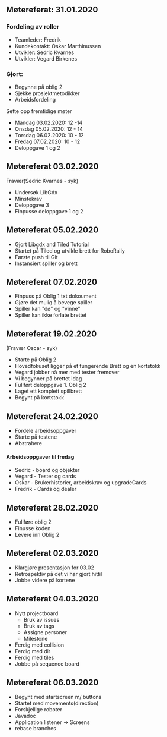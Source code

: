 ## Møtereferat: 31.01.2020

### Fordeling av roller
- Teamleder: Fredrik 
- Kundekontakt: Oskar Marthinussen
- Utvikler: Sedric Kvarnes
- Utvikler: Vegard Birkenes

### Gjort:
* Begynne på oblig 2
* Sjekke prosjektmetodikker
* Arbeidsfordeling 

Sette opp fremtidige møter 
* Mandag 03.02.2020: 12 -14
* Onsdag 05.02.2020: 12 - 14
* Torsdag 06.02.2020: 10 - 12
* Fredag 07.02.2020: 10 - 12
* Deloppgave 1 og 2

## Møtereferat 03.02.2020
Fravær(Sedric Kvarnes - syk)

* Undersøk LibGdx
* Minstekrav
* Deloppgave 3
* Finpusse deloppgave 1 og 2


## Møtereferat 05.02.2020
* Gjort Libgdx and Tiled Tutorial
* Startet på Tiled og utvikle brett for RoboRally
* Første push til Git
* Instansiert spiller og brett

## Møtereferat 07.02.2020
* Finpuss på Oblig 1 txt dokoument
* Gjøre det mulig å bevege spiller
* Spiller kan "dø" og "vinne"
* Spiller kan ikke forlate brettet

## Møtereferat 19.02.2020
(Fravær Oscar - syk)
* Starte på Oblig 2
* Hovedfokuset ligger på et fungerende Brett og en kortstokk
* Vegard jobber nå mer med tester fremover
* Vi begynner på brettet idag
* Fullført deloppgave 1. Oblig 2
* Laget ett komplett spillbrett 
* Begynt på kortstokk 

## Møtereferat 24.02.2020
* Fordele arbeidsoppgaver
* Starte på testene
* Abstrahere
#### Arbeidsoppgaver til fredag
* Sedric - board og objekter
* Vegard - Tester og cards
* Oskar - Brukerhistorier, arbeidskrav og upgradeCards
* Fredrik - Cards og dealer

## Møtereferat 28.02.2020
* Fullføre oblig 2
* Finusse koden
* Levere inn Oblig 2


## Møtereferat 02.03.2020
* Klargjøre presentasjon for 03.02
* Retrospektiv på det vi har gjort hittil
* Jobbe videre på kortene

## Møtereferat 04.03.2020
* Nytt projectboard
    * Bruk av issues
    * Bruk av tags
    * Assigne personer
    * Milestone
* Ferdig med collision
* Ferdig med dir
* Ferdig med tiles
* Jobbe på sequence board

## Møtereferat 06.03.2020
* Begynt med startscreen m/ buttons
* Startet med movements(direction)
* Forskjellige roboter
* Javadoc
* Application listener -> Screens
* rebase branches
